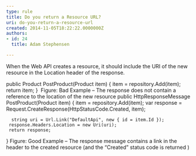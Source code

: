 ```yaml
---
type: rule
title: Do you return a Resource URL?
uri: do-you-return-a-resource-url
created: 2014-11-05T18:22:22.0000000Z
authors:
- id: 24
  title: Adam Stephensen

---
```


 
When the Web API creates a resource, it should include the URI of the new resource in the Location header of the response.​
 
public Product PostProduct(Product item)
 {
 item = repository.Add(item);
 return item;
 } ​
Figure: Bad Example – The response does not contain a reference to the location of the new resource 
public HttpResponseMessage PostProduct(Product item)
 {
     item = repository.Add(item);
     var response = Request.CreateResponse(HttpStatusCode.Created, item);

      string uri = Url.Link("DefaultApi", new { id = item.Id });
     response.Headers.Location = new Uri(uri);
     return response;
 }
Figure: Good Example – The response message contains a link in the header to the created resource (and the “Created” status code is returned )​
